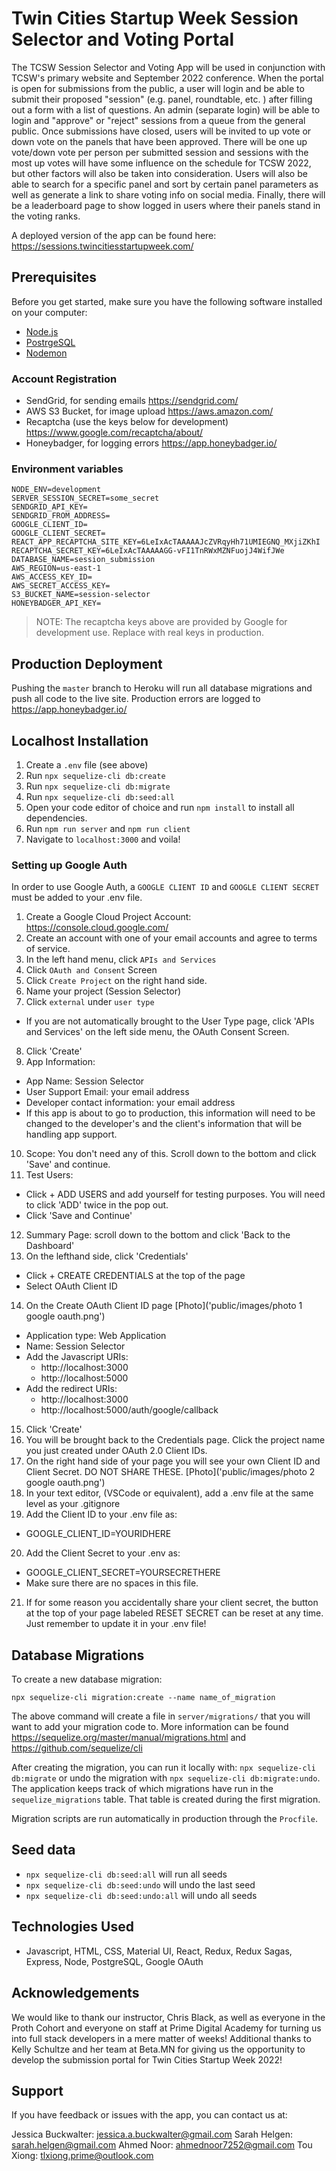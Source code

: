 
# Twin Cities Startup Week Session Selector and Voting Portal

The TCSW Session Selector and Voting App will be used in conjunction with TCSW's primary website and September 2022 conference. When the portal is open for submissions from the public, a user will login and be able to submit their proposed "session" (e.g. panel, roundtable, etc. ) after filling out a form with a list of questions. An admin (separate login) will be able to login and "approve" or "reject" sessions from a queue from the general public. Once submissions have closed, users will be invited to up vote or down vote on the panels that have been approved. There will be one up vote/down vote per person per submitted session and sessions with the most up votes will have some influence on the schedule for TCSW 2022, but other factors will also be taken into consideration. Users will also be able to search for a specific panel and sort by certain panel parameters as well as generate a link to share voting info on social media. Finally, there will be a leaderboard page to show logged in users where their panels stand in the voting ranks.

A deployed version of the app can be found here: https://sessions.twincitiesstartupweek.com/

## Prerequisites

Before you get started, make sure you have the following software installed on your computer:

* [Node.js](https://nodejs.org/en/)
* [PostrgeSQL](https://www.postgresql.org/)
* [Nodemon](https://nodemon.io/)

### Account Registration

- SendGrid, for sending emails https://sendgrid.com/
- AWS S3 Bucket, for image upload https://aws.amazon.com/
- Recaptcha (use the keys below for development) https://www.google.com/recaptcha/about/
- Honeybadger, for logging errors https://app.honeybadger.io/

### Environment variables

```
NODE_ENV=development
SERVER_SESSION_SECRET=some_secret
SENDGRID_API_KEY=
SENDGRID_FROM_ADDRESS=
GOOGLE_CLIENT_ID=
GOOGLE_CLIENT_SECRET=
REACT_APP_RECAPTCHA_SITE_KEY=6LeIxAcTAAAAAJcZVRqyHh71UMIEGNQ_MXjiZKhI
RECAPTCHA_SECRET_KEY=6LeIxAcTAAAAAGG-vFI1TnRWxMZNFuojJ4WifJWe
DATABASE_NAME=session_submission
AWS_REGION=us-east-1
AWS_ACCESS_KEY_ID=
AWS_SECRET_ACCESS_KEY=
S3_BUCKET_NAME=session-selector
HONEYBADGER_API_KEY=
```

> NOTE: The recaptcha keys above are provided by Google for development use. Replace with real keys in production.

## Production Deployment

Pushing the `master` branch to Heroku will run all database migrations and push all code to the live site. Production errors are logged to https://app.honeybadger.io/

## Localhost Installation

1. Create a `.env` file (see above)
1. Run `npx sequelize-cli db:create`
1. Run `npx sequelize-cli db:migrate`
1. Run `npx sequelize-cli db:seed:all`
1. Open your code editor of choice and run `npm install` to install all dependencies.
1. Run `npm run server` and `npm run client` 
1. Navigate to `localhost:3000` and voila!

### Setting up Google Auth

In order to use Google Auth, a `GOOGLE CLIENT ID` and `GOOGLE CLIENT SECRET` must be added to your .env file.

1. Create a Google Cloud Project Account: https://console.cloud.google.com/
2. Create an account with one of your email accounts and agree to terms of service.
3. In the left hand menu, click `APIs and Services`
4. Click `OAuth and Consent` Screen
5. Click `Create Project` on the right hand side.
6. Name your project (Session Selector)
7. Click `external` under `user type`
  * If you are not automatically brought to the User Type page, click 'APIs and Services' on the left side menu, the OAuth Consent Screen.
8. Click 'Create'
9. App Information:
  * App Name: Session Selector
  * User Support Email: your email address
  * Developer contact information: your email address
  * If this app is about to go to production, this information will need to be changed to the developer's and the client's information that will be handling app support.
10. Scope: You don't need any of this. Scroll down to the bottom and click 'Save' and continue.
11. Test Users:
  * Click + ADD USERS and add yourself for testing purposes. You will need to click 'ADD' twice in the pop out.
  * Click 'Save and Continue'
12. Summary Page: scroll down to the bottom and click 'Back to the Dashboard'
13. On the lefthand side, click 'Credentials'
  * Click + CREATE CREDENTIALS at the top of the page
  * Select OAuth Client ID
14. On the Create OAuth Client ID page [Photo]('public/images/photo 1 google oauth.png')
  * Application type: Web Application
  * Name: Session Selector
  * Add the Javascript URIs:
    * http://localhost:3000
    * http://localhost:5000
  * Add the redirect URIs:
    * http://localhost:3000
    * http://localhost:5000/auth/google/callback
15.  Click 'Create'
16. You will be brought back to the Credentials page. Click the project name you just created under OAuth 2.0 Client IDs.
17.  On the right hand side of your page you will see your own Client ID and Client Secret. DO NOT SHARE THESE. [Photo]('public/images/photo 2 google oauth.png')
18. In your text editor, (VSCode or equivalent), add a .env file at the same level as your .gitignore
19. Add the Client ID to your .env file as:
  * GOOGLE_CLIENT_ID=YOURIDHERE
20. Add the Client Secret to your .env as:
  * GOOGLE_CLIENT_SECRET=YOURSECRETHERE
  * Make sure there are no spaces in this file.
21. If for some reason you accidentally share your client secret, the button at the top of your page labeled RESET SECRET can be reset at any time. Just remember to update it in your .env file!

## Database Migrations

To create a new database migration:

```
npx sequelize-cli migration:create --name name_of_migration
```

The above command will create a file in `server/migrations/` that you will want to add your migration code to. More information can be found https://sequelize.org/master/manual/migrations.html and https://github.com/sequelize/cli

After creating the migration, you can run it locally with: `npx sequelize-cli db:migrate` or undo the migration with `npx sequelize-cli db:migrate:undo`. The application keeps track of which migrations have run in the `sequelize_migrations` table. That table is created during the first migration.

Migration scripts are run automatically in production through the `Procfile`. 

## Seed data

- `npx sequelize-cli db:seed:all` will run all seeds
- `npx sequelize-cli db:seed:undo` will undo the last seed
- `npx sequelize-cli db:seed:undo:all` will undo all seeds

## Technologies Used

- Javascript, HTML, CSS, Material UI, React, Redux, Redux Sagas, Express, Node, PostgreSQL, Google OAuth

## Acknowledgements

We would like to thank our instructor, Chris Black, as well as everyone in the Proth Cohort and everyone on staff at Prime Digital Academy for turning us into full stack developers in a mere matter of weeks! Additional thanks to Kelly Schultze and her team at Beta.MN for giving us the opportunity to develop the submission portal for Twin Cities Startup Week 2022!

## Support

If you have feedback or issues with the app, you can contact us at:

Jessica Buckwalter: jessica.a.buckwalter@gmail.com
Sarah Helgen: sarah.helgen@gmail.com
Ahmed Noor: ahmednoor7252@gmail.com
Tou Xiong: tlxiong.prime@outlook.com










